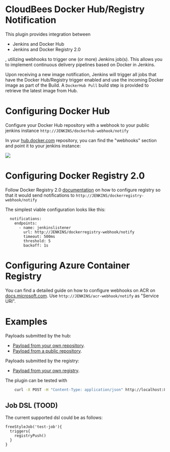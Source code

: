CloudBees Docker Hub/Registry Notification
================

This plugin provides integration between 
* Jenkins and Docker Hub
* Jenkins and Docker Registry 2.0

, utilizing webhooks to trigger one (or more) Jenkins job(s).
This allows you to implement continuous delivery pipelines based on Docker in Jenkins.

Upon receiving a new image notification, Jenkins will trigger all jobs that have the Docker Hub/Registry trigger
enabled and use the incoming Docker image as part of the Build.  A `DockerHub Pull` build step is provided to retrieve
the latest image from Hub.

# Configuring Docker Hub

Configure your Docker Hub repository with a webhook to your public jenkins instance `http://JENKINS/dockerhub-webhook/notify`

In your <a href="https://hub.docker.com/">hub.docker.com</a> repository, you can find the "webhooks" section and point it to your jenkins instance: 

<img src="dockerhub.png">

# Configuring Docker Registry 2.0

Follow Docker Registry 2.0 [documentation](https://docs.docker.com/registry/notifications/) on how to configure registry so that it would send notifications to `http://JENKINS/dockerregistry-webhook/notify`

The simplest viable configuration looks like this:
```
  notifications:
    endpoints:
      - name: jenkinslistener
        url: http://JENKINS/dockerregistry-webhook/notify
        timeout: 500ms
        threshold: 5
        backoff: 1s
```

# Configuring Azure Container Registry

You can find a detailed guide on how to configure webhooks on ACR on
[docs.microsoft.com](https://docs.microsoft.com/en-us/azure/container-registry/container-registry-webhook).
Use `http://JENKINS/acr-webhook/notify` as "Service URI".


# Examples

Payloads submitted by the hub:

* [Payload from your own repository](src/test/resources/own-repository-payload.json).
* [Payload from a public repository](src/test/resources/public-repository-payload.json).

Payloads submitted by the registry:

* [Payload from your own registry](/src/test/resources/private-registry-payload-1-repository.json).

The plugin can be tested with

```bash
    curl -X POST -H "Content-Type: application/json" http://localhost:8080/jenkins/dockerhub-webhook/notify -d @src/test/resources/public-repository-payload.json
```

## Job DSL (TOOD)

The current supported dsl could be as follows:
```
freeStyleJob('test-job'){
  triggers{
    registryPush()
  }
}
```
